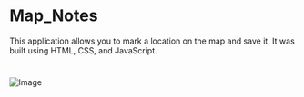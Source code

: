 # Map_Notes
This application allows you to mark a location on the map and save it. It was built using HTML, CSS, and JavaScript.
#
![Image](https://github.com/user-attachments/assets/53dab21e-04a1-420f-a967-e72f67fa2803)
